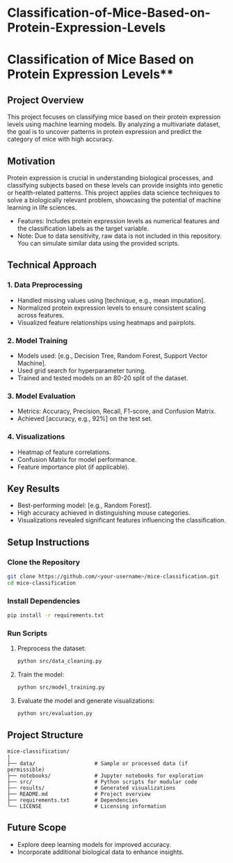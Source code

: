 # Classification-of-Mice-Based-on-Protein-Expression-Levels

# Classification of Mice Based on Protein Expression Levels**

## Project Overview
This project focuses on classifying mice based on their protein expression levels using machine learning models. By analyzing a multivariate dataset, the goal is to uncover patterns in protein expression and predict the category of mice with high accuracy.

## Motivation  
Protein expression is crucial in understanding biological processes, and classifying subjects based on these levels can provide insights into genetic or health-related patterns. This project applies data science techniques to solve a biologically relevant problem, showcasing the potential of machine learning in life sciences.

 
- Features: Includes protein expression levels as numerical features and the classification labels as the target variable.  
- Note: Due to data sensitivity, raw data is not included in this repository. You can simulate similar data using the provided scripts.

## Technical Approach  

### 1. Data Preprocessing  
- Handled missing values using [technique, e.g., mean imputation].  
- Normalized protein expression levels to ensure consistent scaling across features.  
- Visualized feature relationships using heatmaps and pairplots.  

### 2. Model Training  
- Models used: [e.g., Decision Tree, Random Forest, Support Vector Machine].  
- Used grid search for hyperparameter tuning.  
- Trained and tested models on an 80-20 split of the dataset.  

### 3. Model Evaluation  
- Metrics: Accuracy, Precision, Recall, F1-score, and Confusion Matrix.  
- Achieved [accuracy, e.g., 92%] on the test set.  

### 4. Visualizations  
- Heatmap of feature correlations.  
- Confusion Matrix for model performance.  
- Feature importance plot (if applicable).  

## Key Results  
- Best-performing model: [e.g., Random Forest].  
- High accuracy achieved in distinguishing mouse categories.  
- Visualizations revealed significant features influencing the classification.

## Setup Instructions  

### Clone the Repository  
```bash
git clone https://github.com/<your-username>/mice-classification.git
cd mice-classification
```

### Install Dependencies  
```bash
pip install -r requirements.txt
```

### Run Scripts  
1. Preprocess the dataset:  
   ```bash
   python src/data_cleaning.py
   ```  
2. Train the model:  
   ```bash
   python src/model_training.py
   ```  
3. Evaluate the model and generate visualizations:  
   ```bash
   python src/evaluation.py
   ```

## Project Structure  
```
mice-classification/
│
├── data/                   # Sample or processed data (if permissible)
├── notebooks/              # Jupyter notebooks for exploration
├── src/                    # Python scripts for modular code
├── results/                # Generated visualizations
├── README.md               # Project overview
├── requirements.txt        # Dependencies
└── LICENSE                 # Licensing information
```

## Future Scope  
- Explore deep learning models for improved accuracy.  
- Incorporate additional biological data to enhance insights.  

